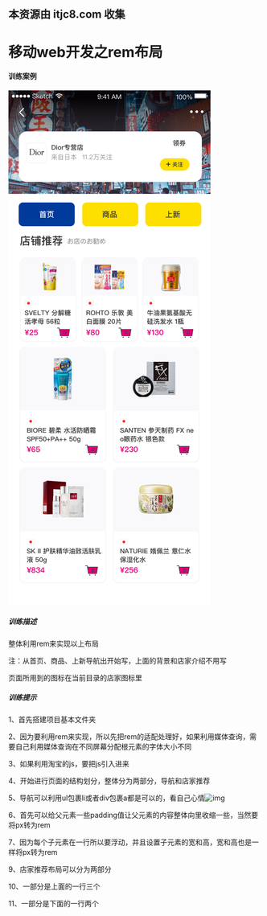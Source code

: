 ## 本资源由 itjc8.com 收集
# 移动web开发之rem布局

#### 训练案例

![](./img/1.png)

##### 训练描述

整体利用rem来实现以上布局  

注：从首页、商品、上新导航出开始写，上面的背景和店家介绍不用写

页面所用到的图标在当前目录的店家图标里

##### 训练提示

1、首先搭建项目基本文件夹

2、因为要利用rem来实现，所以先把rem的适配处理好，如果利用媒体查询，需要自己利用媒体查询在不同屏幕分配根元素的字体大小不同

3、如果利用淘宝的js，要把js引入进来

4、开始进行页面的结构划分，整体分为两部分，导航和店家推荐

5、导航可以利用ul包裹li或者div包裹a都是可以的，看自己心情![img](file:///C:\Users\刘福松\AppData\Local\Temp\SGPicFaceTpBq\10532\04A6AF1F.png)

6、首先可以给父元素一些padding值让父元素的内容整体向里收缩一些，当然要将px转为rem

7、因为每个子元素在一行所以要浮动，并且设置子元素的宽和高，宽和高也是一样将px转为rem

9、店家推荐布局可以分为两部分

10、一部分是上面的一行三个

11、一部分是下面的一行两个